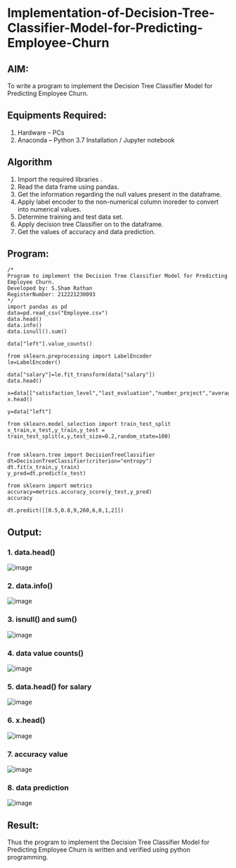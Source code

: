 # Implementation-of-Decision-Tree-Classifier-Model-for-Predicting-Employee-Churn

## AIM:
To write a program to implement the Decision Tree Classifier Model for Predicting Employee Churn.

## Equipments Required:
1. Hardware – PCs
2. Anaconda – Python 3.7 Installation / Jupyter notebook

## Algorithm
1. Import the required libraries .
2. Read the data frame using pandas.
3. Get the information regarding the null values present in the dataframe.
4. Apply label encoder to the non-numerical column inoreder to convert into numerical values.
5. Determine training and test data set.
6. Apply decision tree Classifier on to the dataframe.
7. Get the values of accuracy and data prediction.

## Program:
```
/*
Program to implement the Decision Tree Classifier Model for Predicting Employee Churn.
Developed by: S.Sham Rathan
RegisterNumber: 212221230093  
*/
import pandas as pd
data=pd.read_csv("Employee.csv")
data.head()
data.info()
data.isnull().sum()

data["left"].value_counts()

from sklearn.preprocessing import LabelEncoder
le=LabelEncoder()

data["salary"]=le.fit_transform(data["salary"])
data.head()

x=data[["satisfaction_level","last_evaluation","number_project","average_montly_hours","time_spend_company","Work_accident","promotion_last_5years","salary"]]
x.head()

y=data["left"]

from sklearn.model_selection import train_test_split
x_train,x_test,y_train,y_test = train_test_split(x,y,test_size=0.2,random_state=100)


from sklearn.tree import DecisionTreeClassifier
dt=DecisionTreeClassifier(criterion="entropy")
dt.fit(x_train,y_train)
y_pred=dt.predict(x_test)

from sklearn import metrics
accuracy=metrics.accuracy_score(y_test,y_pred)
accuracy

dt.predict([[0.5,0.8,9,260,6,0,1,2]])
```

## Output:
### 1. data.head()
![image](https://github.com/ShamRathan/Implementation-of-Decision-Tree-Classifier-Model-for-Predicting-Employee-Churn/assets/93587823/aa3db765-3bf0-45c9-b538-0a2781e63cd7)

### 2. data.info()
![image](https://github.com/ShamRathan/Implementation-of-Decision-Tree-Classifier-Model-for-Predicting-Employee-Churn/assets/93587823/f23295b3-44c3-4197-89a9-3b939a105495)

### 3. isnull() and sum()
![image](https://github.com/ShamRathan/Implementation-of-Decision-Tree-Classifier-Model-for-Predicting-Employee-Churn/assets/93587823/368e9176-038a-403e-8ebe-906ffee88613)

### 4. data value counts()
![image](https://github.com/ShamRathan/Implementation-of-Decision-Tree-Classifier-Model-for-Predicting-Employee-Churn/assets/93587823/e4b2d250-1139-4b3f-9297-762cc6511aa6)

### 5. data.head() for salary
![image](https://github.com/ShamRathan/Implementation-of-Decision-Tree-Classifier-Model-for-Predicting-Employee-Churn/assets/93587823/f5f7b2ed-0374-47a0-a3bf-9cae6ae52b35)

### 6. x.head()
![image](https://github.com/ShamRathan/Implementation-of-Decision-Tree-Classifier-Model-for-Predicting-Employee-Churn/assets/93587823/fa379e8c-1cf5-4ea6-8e70-18b7e1001512)

### 7. accuracy value
![image](https://github.com/ShamRathan/Implementation-of-Decision-Tree-Classifier-Model-for-Predicting-Employee-Churn/assets/93587823/2f4b988a-ab28-4278-984f-017e5f7ea75e)

### 8. data prediction
![image](https://github.com/ShamRathan/Implementation-of-Decision-Tree-Classifier-Model-for-Predicting-Employee-Churn/assets/93587823/044f805c-1f21-449f-bf61-afb10ab083e5)




## Result:
Thus the program to implement the  Decision Tree Classifier Model for Predicting Employee Churn is written and verified using python programming.
